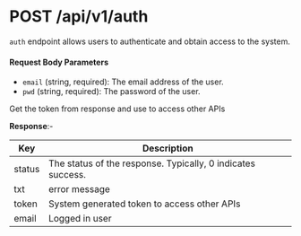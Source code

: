 # POST /api/v1/auth

`auth` endpoint allows users to authenticate and obtain access to the system.
 
#### Request Body Parameters
 
- `email` (string, required): The email address of the user.
- `pwd` (string, required): The password of the user.

Get the token from response and use to access other APIs

**Response**:-

| Key | Description |
| --- | --- |
| status | The status of the response. Typically, 0 indicates success. |
| txt | error message |
| token | System generated token to access other APIs |
| email | Logged in user |